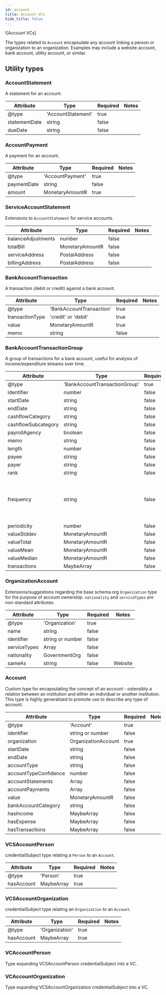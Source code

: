 ```yaml
---
id: account
title: Account VCs
hide_title: false
---
```


![Account VCs]

The types related to `Account` encapsulate any account linking a person or organization to an organization.  Examples may include a website account, bank account, utility account, or similar.


## Utility types

### AccountStatement

A statement for an account.

| Attribute | Type | Required | Notes |
| ---       | ---   | ---       | --- |
| @type |  'AccountStatement' | true |  |
| statementDate |  string | false |  |
| dueDate |  string | false |  |

### AccountPayment

A payment for an account.

| Attribute | Type | Required | Notes |
| ---       | ---   | ---       | --- |
| @type |  'AccountPayment' | true |  |
| paymentDate |  string | false |  |
| amount |  MonetaryAmountR | true |  |

### ServiceAccountStatement

Extensions to `AccountStatement` for service accounts.

| Attribute | Type | Required | Notes |
| ---       | ---   | ---       | --- |
| balanceAdjustments |  number | false |  |
| totalBill |  MonetaryAmountR | false |  |
| serviceAddress |  PostalAddress | false |  |
| billingAddress |  PostalAddress | false |  |

### BankAccountTransaction

A transaction (debit or credit) against a bank account.

| Attribute | Type | Required | Notes |
| ---       | ---   | ---       | --- |
| @type |  'BankAccountTransaction' | true |  |
| transactionType |  'credit' or 'debit' | true |  |
| value |  MonetaryAmountR | true |  |
| memo |  string | false |  |

### BankAccountTransactionGroup

A group of transactions for a bank account, useful for analysis of income/expenditure streams over time.

| Attribute | Type | Required | Notes |
| ---       | ---   | ---       | --- |
| @type |  'BankAccountTransactionGroup' | true |  |
| identifier |  number | false |  |
| startDate |  string | false |  |
| endDate |  string | false |  |
| cashflowCategory |  string | false |  |
| cashflowSubcategory |  string | false |  |
| payrollAgency |  boolean | false |  |
| memo |  string | false |  |
| length |  number  | false |  Length in days |
| payee |  string | false |  |
| payer |  string | false |  |
| rank |  string | false |  |
| frequency |  string  | false |  'daily', 'weekly', 'biweekly', 'monthly', 'semiMonthly', 'annually', 'irregular', ... |
| periodicity |  number | false |  |
| valueStddev |  MonetaryAmountR | false |  |
| valueTotal |  MonetaryAmountR | false |  |
| valueMean |  MonetaryAmountR | false |  |
| valueMedian |  MonetaryAmountR | false |  |
| transactions |  MaybeArray<BankAccountTransaction> | false |  |


### OrganizationAccount

Extensions/suggestions regarding the base schema.org `Organization` type for the purpose of account ownership.  `nationality` and `serviceTypes` are non-standard attributes.

| Attribute | Type | Required | Notes |
| ---       | ---   | ---       | --- |
| @type |  'Organization' | true |  |
| name |  string | false |  |
| identifier |  string or number | false |  |
| serviceTypes |  Array<string> | false |  |
| nationality |  GovernmentOrg | false |  |
| sameAs |  string  | false |  Website |

### Account

Custom type for encapsulating the concept of an account - ostensibly a relation between an institution and either an individual or another institution.  This type is highly generalized to promote use to describe any type of account.

| Attribute | Type | Required | Notes |
| ---       | ---   | ---       | --- |
| @type |  'Account' | true |  |
| identifier |  string or number | false |  |
| organization |  OrganizationAccount | true |  |
| startDate |  string | false |  |
| endDate |  string | false |  |
| accountType |  string | false |  |
| accountTypeConfidence |  number | false |  |
| accountStatements |  Array<AccountStatement> | false |  |
| accountPayments |  Array<AccountPayment> | false |  |
| value |  MonetaryAmountR | false |  |
| bankAccountCategory |  string | false |  |
| hasIncome |  MaybeArray<BankAccountTransactionGroup> | false |  |
| hasExpense |  MaybeArray<BankAccountTransactionGroup> | false |  |
| hasTransactions |  MaybeArray<BankAccountTransaction> | false |  |

### VCSAccountPerson

credentialSubject type relating a `Person` to an `Account`.  

| Attribute | Type | Required | Notes |
| ---       | ---   | ---       | --- |
| @type |  'Person' | true |  |
| hasAccount |  MaybeArray<Account> | true |  |

### VCSAccountOrganization

credentialSubject type relating an `Organization` to an `Account`.  

| Attribute | Type | Required | Notes |
| ---       | ---   | ---       | --- |
| @type |  'Organization' | true |  |
| hasAccount |  MaybeArray<Account> | true |  |

### VCAccountPerson

Type expanding VCSAccountPerson credentialSubject into a VC.

### VCAccountOrganization

Type expanding VCSAccountOrganization credentialSubject into a VC.

